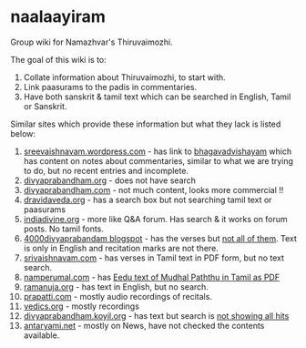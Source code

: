 # naalaayiram
Group wiki for Namazhvar's Thiruvaimozhi.

The goal of this wiki is to:

1. Collate information about Thiruvaimozhi, to start with.
2. Link paasurams to the padis in commentaries.
3. Have both sanskrit & tamil text which can be searched in English, Tamil or Sanskrit.

Similar sites which provide these information but what they lack is listed below:

1. [sreevaishnavam.wordpress.com](https://sreevaishnavam.wordpress.com/ebooks/) - has link to [bhagavadvishayam](http://bhagavadvishayam.wordpress.com/) which has content on notes about commentaries, similar to what we are trying to do, but no recent entries and incomplete.
2. [divyaprabandham.org](http://www.divyaprabandham.org) - does not have search
3. [divyaprabandham.com](http://www.divyaprabandham.com) - not much content, looks more commercial !!
4. [dravidaveda.org](http://dravidaveda.org) - has a search box but not searching tamil text or paasurams
5. [indiadivine.org](http://www.indiadivine.org/content/topic/1297241-4000-divya-prabandham-in-tamilpdf-format/) - more like Q&A forum. Has search & it works on forum posts. No tamil fonts.
6. [4000divyaprabandam blogspot](http://4000divyaprabandam.blogspot.in) - has the verses but [not all of them](http://thiruvaymozhi-9th-10thdecad.blogspot.ae). Text is only in English and recitation marks are not there.
7. [srivaishnavam.com](http://www.srivaishnavam.com/prabandham.htm) - has verses in Tamil text in PDF form, but no text search.
8. [namperumal.com](http://www.namperumal.com/divya-prabhandam.html) - has [Eedu text of Mudhal Paththu in Tamil as PDF](http://www.namperumal.com/downloads/tvm-1.pdf)
9. [ramanuja.org](http://www.ramanuja.org/sv/prabandham/) - has text in English, but no search.
10. [prapatti.com](http://www.prapatti.com/slokas/category/tam-divyaprabandham.html) - mostly audio recordings of recitals.
11. [vedics.org](http://vedics.org/index.php/about-us/vedics-usa/item/45-nalayira-divya-prabhandam-santhai-recording) - mostly recordings
12. [divyaprabandham.koyil.org](http://divyaprabandham.koyil.org) - has text but search is [not showing all hits](http://divyaprabandham.koyil.org/?s=muniye)
13. [antaryami.net](http://antaryami.net/) - mostly on News, have not checked the contents available.


